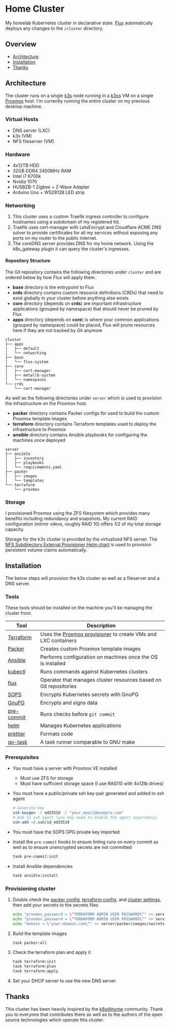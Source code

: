 # Home Cluster

My homelab Kubernetes cluster in declarative state. [Flux](https://github.com/fluxcd/flux2) automatically deploys any changes to the `/cluster` directory.

## Overview

- [Architecture](#architecture)
- [Installation](#installation)
- [Thanks](#thanks)

## Architecture

The cluster runs on a single [k3s](https://github.com/k3s-io/k3s) node running in a [k3os](https://github.com/rancher/k3os) VM
on a single [Proxmox](https://pve.proxmox.com/) host. I'm currently running the entire cluster on my previous desktop machine.

### Virtual Hosts

- DNS server (LXC)
- k3s (VM)
- NFS fileserver (VM)

### Hardware

- 4x12TB HDD
- 32GB DDR4 2400MHz RAM
- Intel i7 6700k
- Nvidia 1070
- HUSBZB-1 Zigbee + Z-Wave Adapter
- Arduino Uno + WS2812B LED strip

### Networking

1. This cluster uses a custom Traefik ingress controller to configure hostnames using a subdomain of my registered tld.
1. Traefik uses cert-manager with LetsEncrypt and Cloudflare ACME DNS solver to provide certificates for all my services without exposing any ports on my router to the public internet.
1. The coreDNS server provides DNS for my home network. Using the k8s_gateway plugin it can query the cluster's ingresses.

#### Repository Structure

The Git repository contains the following directories under `cluster` and are ordered below by how Flux will apply them.

- **base** directory is the entrypoint to Flux
- **crds** directory contains custom resource definitions (CRDs) that need to exist globally in your cluster before anything else exists
- **core** directory (depends on **crds**) are important infrastructure applications (grouped by namespace) that should never be pruned by Flux
- **apps** directory (depends on **core**) is where your common applications (grouped by namespace) could be placed, Flux will prune resources here if they are not tracked by Git anymore

```text
cluster
├── apps
│   ├── default
│   └── networking
├── base
│   └── flux-system
├── core
│   ├── cert-manager
│   ├── metallb-system
│   └── namespaces
└── crds
    └── cert-manager
```

As well as the following directories under `server` which is used to provision the infrastructure on the Proxmox host.

- **packer** directory contains Packer configs for used to build the custom Proxmox template images
- **terraform** directory contains Terraform templates used to deploy the infrastructure to Proxmox
- **ansible** directory contains Ansible playbooks for configuring the machines once deployed

```text
server
├── ansible
│   ├── inventory
│   ├── playbooks
│   └── requirements.yaml
├── packer
│   ├── images
│   └── templates
└── terraform
    └── proxmox
```

### Storage

I provisioned Proxmox using the ZFS filesystem which provides many benefits including redundancy and snapshots. My current RAID configuration (mirror vdevs, roughly RAID 10) offers 1/2 of my total storage capacity.

Storage for the k3s cluster is provided by the virtualized NFS server. The [NFS Subdirectory External Provisioner Helm chart](https://kubernetes-sigs.github.io/nfs-subdir-external-provisioner/) is used to provision persistent volume claims automatically.

## Installation

The below steps will provision the k3s cluster as well as a fileserver and a DNS server.

### Tools

These tools should be installed on the machine you'll be managing the cluster from.

<!-- markdownlint-disable MD013 -->

| Tool                                                                                                                                    | Description                                                                                                                          |
| --------------------------------------------------------------------------------------------------------------------------------------- | ------------------------------------------------------------------------------------------------------------------------------------ |
| [Terraform](https://learn.hashicorp.com/tutorials/terraform/install-cli?in=terraform/aws-get-started)                                   | Uses the [Proxmox provisioner](https://registry.terraform.io/providers/Telmate/proxmox/latest/docs) to create VMs and LXC containers |
| [Packer](https://learn.hashicorp.com/tutorials/packer/get-started-install-cli)                                                          | Creates custom Proxmox template images                                                                                               |
| [Ansible](https://docs.ansible.com/ansible/latest/installation_guide/intro_installation.html#installing-and-upgrading-ansible-with-pip) | Performs configuration on machines once the OS is installed                                                                          |
| [kubectl](https://kubernetes.io/docs/tasks/tools/)                                                                                      | Runs commands against Kubernetes clusters                                                                                            |
| [flux](https://toolkit.fluxcd.io/)                                                                                                      | Operator that manages cluster resources based on Git repositories                                                                    |
| [SOPS](https://github.com/mozilla/sops)                                                                                                 | Encrypts Kubernetes secrets with GnuPG                                                                                               |
| [GnuPG](https://gnupg.org/)                                                                                                             | Encrypts and signs data                                                                                                              |
| [pre-commit](https://github.com/pre-commit/pre-commit)                                                                                  | Runs checks before `git commit`                                                                                                      |
| [helm](https://helm.sh/)                                                                                                                | Manages Kubernetes applications                                                                                                      |
| [prettier](https://github.com/prettier/prettier)                                                                                        | Formats code                                                                                                                         |
| [go-task](https://taskfile.dev/)                                                                                                        | A task runner comparable to GNU make                                                                                                 |

<!-- markdownlint-enable MD013 -->

### Prerequisites

- You must have a server with Proxmox VE installed
  - Must use ZFS for storage
  - Must have sufficient storage space (I use RAID10 with 4x12tb drives)
- You must have a public/private ssh key-pair generated and added to ssh agent

  ```bash
  # Generate key
  ssh-keygen -t ed25519 -C "your_email@example.com"
  # Add to ssh agent (you may need to enable the agent separately)
  ssh-add ~/.ssh/id_ed25519
  ```

- You must have the SOPS GPG private key imported
- Install the `pre-commit` hooks to ensure linting runs on every commit as well as to ensure unencrypted secrets are not committed

  ```bash
  task pre-commit:init
  ```

- Install Ansible dependencies

  ```bash
  task ansible:install
  ```

### Provisioning cluster

1. Double check the [packer config](./server/packer/variables.auto.pkrvars.hcl),
   [terraform config](./server/terraform/proxmox/variables.auto.tfvars),
   and [cluster settings](./cluster/base/cluster-settings.yaml), then add your secrets to the secrets files

   ```bash
   echo "proxmox_password = \"TERRAFORM ADMIN USER PASSWORD\"" >> server/terraform/proxmox/secrets.auto.tfvars
   echo "proxmox_password = \"TERRAFORM ADMIN USER PASSWORD\"" >> server/packer/images/secrets.auto.pkrvars.hcl
   echo "domain = \"your-domain.com\"" >> server/packer/images/secrets.auto.pkrvars.hcl
   ```

1. Build the template images

   ```bash
   task packer:all
   ```

1. Check the terraform plan and apply it

   ```bash
   task terraform:init
   task terraform:plan
   task terraform:apply
   ```

1. Set your DHCP server to use the new DNS server

## Thanks

This cluster has been heavily inspired by the [k8s@home](https://github.com/k8s-at-home) community.
Thank you to everyone that contributes there as well as to the authors of the open source technologies which operate this cluster.
